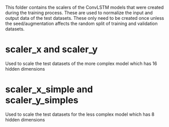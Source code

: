 This folder contains the scalers of the ConvLSTM models that were created during the training process. These are used to normalize the input and output data of the test datasets.
These only need to be created once unless the seed/augmentation affects the random split of training and validation datasets.

# scaler_x and scaler_y
Used to scale the test datasets of the more complex model which has 16 hidden dimensions

# scaler_x_simple and scaler_y_simples
Used to scale the test datasets for the less complex model which has 8 hidden dimensions

